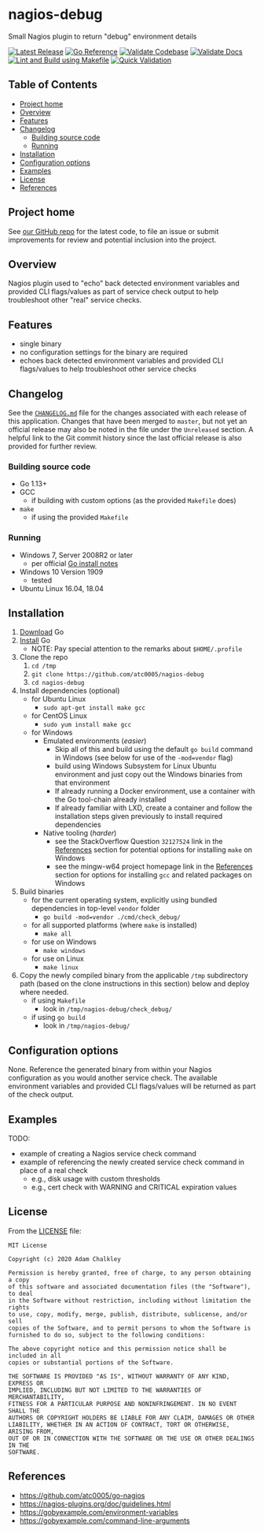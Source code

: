 <!-- omit in toc -->
# nagios-debug

Small Nagios plugin to return "debug" environment details

[![Latest Release](https://img.shields.io/github/release/atc0005/nagios-debug.svg?style=flat-square)](https://github.com/atc0005/nagios-debug/releases/latest)
[![Go Reference](https://pkg.go.dev/badge/github.com/atc0005/nagios-debug.svg)](https://pkg.go.dev/github.com/atc0005/nagios-debug)
[![Validate Codebase](https://github.com/atc0005/nagios-debug/workflows/Validate%20Codebase/badge.svg)](https://github.com/atc0005/nagios-debug/actions?query=workflow%3A%22Validate+Codebase%22)
[![Validate Docs](https://github.com/atc0005/nagios-debug/workflows/Validate%20Docs/badge.svg)](https://github.com/atc0005/nagios-debug/actions?query=workflow%3A%22Validate+Docs%22)
[![Lint and Build using Makefile](https://github.com/atc0005/nagios-debug/workflows/Lint%20and%20Build%20using%20Makefile/badge.svg)](https://github.com/atc0005/nagios-debug/actions?query=workflow%3A%22Lint+and+Build+using+Makefile%22)
[![Quick Validation](https://github.com/atc0005/nagios-debug/workflows/Quick%20Validation/badge.svg)](https://github.com/atc0005/nagios-debug/actions?query=workflow%3A%22Quick+Validation%22)

<!-- omit in toc -->
## Table of Contents

- [Project home](#project-home)
- [Overview](#overview)
- [Features](#features)
- [Changelog](#changelog)
  - [Building source code](#building-source-code)
  - [Running](#running)
- [Installation](#installation)
- [Configuration options](#configuration-options)
- [Examples](#examples)
- [License](#license)
- [References](#references)

## Project home

See [our GitHub repo](https://github.com/atc0005/nagios-debug) for the latest
code, to file an issue or submit improvements for review and potential
inclusion into the project.

## Overview

Nagios plugin used to "echo" back detected environment variables and provided
CLI flags/values as part of service check output to help troubleshoot other
"real" service checks.

## Features

- single binary
- no configuration settings for the binary are required
- echoes back detected environment variables and provided CLI flags/values to
  help troubleshoot other service checks

## Changelog

See the [`CHANGELOG.md`](CHANGELOG.md) file for the changes associated with
each release of this application. Changes that have been merged to `master`,
but not yet an official release may also be noted in the file under the
`Unreleased` section. A helpful link to the Git commit history since the last
official release is also provided for further review.

### Building source code

- Go 1.13+
- GCC
  - if building with custom options (as the provided `Makefile` does)
- `make`
  - if using the provided `Makefile`

### Running

- Windows 7, Server 2008R2 or later
  - per official [Go install notes][go-docs-install]
- Windows 10 Version 1909
  - tested
- Ubuntu Linux 16.04, 18.04

## Installation

1. [Download][go-docs-download] Go
1. [Install][go-docs-install] Go
   - NOTE: Pay special attention to the remarks about `$HOME/.profile`
1. Clone the repo
   1. `cd /tmp`
   1. `git clone https://github.com/atc0005/nagios-debug`
   1. `cd nagios-debug`
1. Install dependencies (optional)
   - for Ubuntu Linux
     - `sudo apt-get install make gcc`
   - for CentOS Linux
     - `sudo yum install make gcc`
   - for Windows
     - Emulated environments (*easier*)
       - Skip all of this and build using the default `go build` command in
         Windows (see below for use of the `-mod=vendor` flag)
       - build using Windows Subsystem for Linux Ubuntu environment and just
         copy out the Windows binaries from that environment
       - If already running a Docker environment, use a container with the Go
         tool-chain already installed
       - If already familiar with LXD, create a container and follow the
         installation steps given previously to install required dependencies
     - Native tooling (*harder*)
       - see the StackOverflow Question `32127524` link in the
         [References](references.md) section for potential options for
         installing `make` on Windows
       - see the mingw-w64 project homepage link in the
         [References](references.md) section for options for installing `gcc`
         and related packages on Windows
1. Build binaries
   - for the current operating system, explicitly using bundled dependencies
         in top-level `vendor` folder
     - `go build -mod=vendor ./cmd/check_debug/`
   - for all supported platforms (where `make` is installed)
      - `make all`
   - for use on Windows
      - `make windows`
   - for use on Linux
     - `make linux`
1. Copy the newly compiled binary from the applicable `/tmp` subdirectory path
   (based on the clone instructions in this section) below and deploy where
   needed.
   - if using `Makefile`
     - look in `/tmp/nagios-debug/check_debug/`
   - if using `go build`
     - look in `/tmp/nagios-debug/`

## Configuration options

None. Reference the generated binary from within your Nagios configuration as
you would another service check. The available environment variables and
provided CLI flags/values will be returned as part of the check output.

## Examples

TODO:

- example of creating a Nagios service check command
- example of referencing the newly created service check command in place of a
  real check
  - e.g., disk usage with custom thresholds
  - e.g., cert check with WARNING and CRITICAL expiration values

## License

From the [LICENSE](LICENSE) file:

```license
MIT License

Copyright (c) 2020 Adam Chalkley

Permission is hereby granted, free of charge, to any person obtaining a copy
of this software and associated documentation files (the "Software"), to deal
in the Software without restriction, including without limitation the rights
to use, copy, modify, merge, publish, distribute, sublicense, and/or sell
copies of the Software, and to permit persons to whom the Software is
furnished to do so, subject to the following conditions:

The above copyright notice and this permission notice shall be included in all
copies or substantial portions of the Software.

THE SOFTWARE IS PROVIDED "AS IS", WITHOUT WARRANTY OF ANY KIND, EXPRESS OR
IMPLIED, INCLUDING BUT NOT LIMITED TO THE WARRANTIES OF MERCHANTABILITY,
FITNESS FOR A PARTICULAR PURPOSE AND NONINFRINGEMENT. IN NO EVENT SHALL THE
AUTHORS OR COPYRIGHT HOLDERS BE LIABLE FOR ANY CLAIM, DAMAGES OR OTHER
LIABILITY, WHETHER IN AN ACTION OF CONTRACT, TORT OR OTHERWISE, ARISING FROM,
OUT OF OR IN CONNECTION WITH THE SOFTWARE OR THE USE OR OTHER DEALINGS IN THE
SOFTWARE.
```

## References

- <https://github.com/atc0005/go-nagios>
- <https://nagios-plugins.org/doc/guidelines.html>
- <https://gobyexample.com/environment-variables>
- <https://gobyexample.com/command-line-arguments>

<!-- Footnotes here  -->

[repo-url]: <https://github.com/atc0005/nagios-debug>  "This project's GitHub repo"

[go-docs-download]: <https://golang.org/dl>  "Download Go"

[go-docs-install]: <https://golang.org/doc/install>  "Install Go"

<!-- []: PLACEHOLDER "DESCRIPTION_HERE" -->
